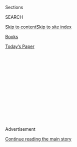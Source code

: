 <div id="app">

<div>

<div>

<div>

<div class="NYTAppHideMasthead css-1q2w90k e1suatyy0">

<div class="section css-ui9rw0 e1suatyy2">

<div class="css-eph4ug er09x8g0">

<div class="css-6n7j50">

</div>

<span class="css-1dv1kvn">Sections</span>

<div class="css-10488qs">

<span class="css-1dv1kvn">SEARCH</span>

</div>

[Skip to content](#site-content)[Skip to site
index](#site-index)

</div>

<div id="masthead-section-label" class="css-1wr3we4 eaxe0e00">

[Books](https://www.nytimes.com/section/books)

</div>

<div class="css-10698na e1huz5gh0">

</div>

</div>

<div id="masthead-bar-one" class="section hasLinks css-15hmgas e1csuq9d3">

<div class="css-uqyvli e1csuq9d0">

</div>

<div class="css-1uqjmks e1csuq9d1">

</div>

<div class="css-9e9ivx">

[](https://myaccount.nytimes.com/auth/login?response_type=cookie&client_id=vi)

</div>

<div class="css-1bvtpon e1csuq9d2">

[Today’s
Paper](https://www.nytimes.com/section/todayspaper)

</div>

</div>

</div>

</div>

<div data-aria-hidden="false">

<div id="site-content" data-role="main">

<div>

<div class="css-1aor85t" style="opacity:0.000000001;z-index:-1;visibility:hidden">

<div class="css-1hqnpie">

<div class="css-epjblv">

<span class="css-17xtcya">[Books](/section/books)</span><span class="css-x15j1o">|</span><span class="css-fwqvlz">Margaret
Atwood and Bernardine Evaristo Share Booker
Prize</span>

</div>

<div class="css-k008qs">

<div class="css-1iwv8en">

<span class="css-18z7m18"></span>

<div>

</div>

</div>

<span class="css-1n6z4y">https://nyti.ms/2nKGAFf</span>

<div class="css-1705lsu">

<div class="css-4xjgmj">

<div class="css-4skfbu" data-role="toolbar" data-aria-label="Social Media Share buttons, Save button, and Comments Panel with current comment count" data-testid="share-tools">

  - 
  - 
  - 
  - 
    
    <div class="css-6n7j50">
    
    </div>

  - 

</div>

</div>

</div>

</div>

</div>

</div>

<div id="NYT_TOP_BANNER_REGION" class="css-13pd83m">

</div>

<div id="top-wrapper" class="css-1sy8kpn">

<div id="top-slug" class="css-l9onyx">

Advertisement

</div>

[Continue reading the main
story](#after-top)

<div class="ad top-wrapper" style="text-align:center;height:100%;display:block;min-height:250px">

<div id="top" class="place-ad" data-position="top" data-size-key="top">

</div>

</div>

<div id="after-top">

</div>

</div>

<div>

<div id="sponsor-wrapper" class="css-1hyfx7x">

<div id="sponsor-slug" class="css-19vbshk">

Supported by

</div>

[Continue reading the main
story](#after-sponsor)

<div id="sponsor" class="ad sponsor-wrapper" style="text-align:center;height:100%;display:block">

</div>

<div id="after-sponsor">

</div>

</div>

<div class="css-186x18t">

</div>

<div class="css-1vkm6nb ehdk2mb0">

# Margaret Atwood and Bernardine Evaristo Share Booker Prize

</div>

The judges rebelled against the literary prize’s rules and awarded it to
“The Testaments” and “Girl, Woman, Other.”

<div class="css-79elbk" data-testid="photoviewer-wrapper">

<div class="css-z3e15g" data-testid="photoviewer-wrapper-hidden">

</div>

<div class="css-1a48zt4 ehw59r15" data-testid="photoviewer-children">

![<span class="css-16f3y1r e13ogyst0" data-aria-hidden="true">This
year’s Booker Prize is shared by Bernardine Evaristo, left, for “Girl,
Woman, Other,” and Margaret Atwood, for “The
Testaments.”</span><span class="css-cnj6d5 e1z0qqy90" itemprop="copyrightHolder"><span class="css-1ly73wi e1tej78p0">Credit...</span><span><span>Tolga
Akmen/Agence France-Presse — Getty
Images</span></span></span>](https://static01.nyt.com/images/2019/10/15/books/14Booker1/14Booker1-articleLarge.jpg?quality=75&auto=webp&disable=upscale)

</div>

</div>

<div class="css-18e8msd">

<div class="css-vp77d3 epjyd6m0">

<div class="css-1baulvz">

By [<span class="css-1baulvz" itemprop="name">Alex
Marshall</span>](https://www.nytimes.com/by/alex-marshall) and
[<span class="css-1baulvz last-byline" itemprop="name">Alexandra
Alter</span>](https://www.nytimes.com/by/alexandra-alter)

</div>

</div>

  - 
    
    <div class="css-ld3wwf e16638kd2">
    
    Oct. 14,
    2019
    
    </div>

  - 
    
    <div class="css-4xjgmj">
    
    <div class="css-d8bdto" data-role="toolbar" data-aria-label="Social Media Share buttons, Save button, and Comments Panel with current comment count" data-testid="share-tools">
    
      - 
      - 
      - 
      - 
        
        <div class="css-6n7j50">
        
        </div>
    
      - 
    
    </div>
    
    </div>

</div>

</div>

<div class="section meteredContent css-1r7ky0e" name="articleBody" itemprop="articleBody">

<div class="css-1fanzo5 StoryBodyCompanionColumn">

<div class="css-53u6y8">

LONDON — Margaret Atwood and Bernardine Evaristo have both won this
year’s Booker Prize, it was announced at a ceremony on Monday, after
the judges for the literary award rebelled against its rules.

“We were told quite firmly that the rules state you can only have one
winner,” Peter Florence, the chairman of the Booker judges, said at a
news conference. But the “consensus was to flout the rules and divide
this year’s prize to celebrate two winners.”

Evaristo, who won for her novel “Girl, Woman, Other,” is the first black
woman to win the Booker Prize. “I hope that honor doesn’t last too
long,” she said in her acceptance speech. Atwood, who won in 2000 for
“The Blind Assassin,” was considered a front-runner this year for “The
Testaments,” the sequel to her 1985 dystopian classic, “The Handmaid’s
Tale.”

It is not the first time the award has been shared.
[In 1992](https://www.nytimes.com/1992/10/14/books/book-notes-a-lost-work-by-joyce-fuels-scholarly-debate.html),
Michael Ondaatje’s “The English Patient” shared it with Barry Unsworth’s
“Sacred Hunger,” but the prize’s organizers then changed the rules to
only allow one winner to avoid undermining either book.

</div>

</div>

<div class="css-1fanzo5 StoryBodyCompanionColumn">

<div class="css-53u6y8">

Several judging panels had tried to split the prize since, said Gaby
Wood, the Booker Prize Foundation’s literary director, but settled on
single winners after being told they had to.

The decision to rebel and award the prize to two writers this year was
not taken lightly. The judges, who included the author Xiaolu Guo and
editor Liz Calder, spent over three hours trying to pick a winner before
asking if they could choose both. They were told they couldn’t. The
judges then — to the Booker organizers’ “horror,” Florence said — spent
another “hour-and-a-half agonizing how to resolve the issue,” before
deciding it was the only result they wanted.

They were again told it was unacceptable. It was only at a third
attempt, 30 minutes later, that the Booker Prize’s trustees accepted the
decision.

Wood dodged the question when asked if she supported the final result.
“I support the mechanism by which the judges made their decision,” she
said. She then joked the judges would not be paid for their involvement,
which included reading 151 submitted books.

For Atwood, the prize comes at a moment of renewed cultural relevance
for “The Handmaid’s Tale,” which has sold more than 8 million copies
worldwide in English. The novel was adapted into a hit television series
on Hulu, and the story has taken on fresh political resonance, as [women
dressed as
handmaids](https://www.nytimes.com/video/us/100000005479098/handmaids-protest-nationwide.html?module=inline)
have flooded Congress and state capitols to protest new restrictions on
reproductive rights. In [“The
Testaments,”](https://www.nytimes.com/2019/09/03/books/review/testaments-margaret-atwood-handmaids-tale.html?module=inline)
Atwood weaves together the stories of three female narrators in Gilead,
a religious autocracy in what was formerly the United States.

</div>

</div>

<div class="css-1fanzo5 StoryBodyCompanionColumn">

<div class="css-53u6y8">

Evaristo, an experimental writer who is well established in Britain but
not widely known internationally, is a more surprising choice. In her
eight works of fiction, Evaristo, who was born in London in 1959 to a
white English mother and a Nigerian father, often explores the lives of
members of the African diaspora. “Girl, Woman, Other” features a dozen
characters, most of them black British women. It’s written in a blend of
poetry and prose, a hybrid that Evaristo calls “fusion fiction.”

In an interview with The Times on Monday night, Evaristo said that the
novel grew out of her frustration over the lack of representation in
British literature.

“When I started the book six years ago, I was so fed up with black
British women being absent from British literature,” she said. “So I
wanted to see how many characters I could put into a novel and pull it
off.”

The other novels on the shortlist included [Lucy Ellmann’s “Ducks,
Newburyport,”](https://www.nytimes.com/2019/09/03/books/review-ducks-newburyport-lucy-ellmann.html)
a 1,000 page novel about a middle-aged woman in Ohio reflecting on her
life while baking, which unfolds almost entirely in a single sentence;
Chigozie Obioma’s [“An Orchestra of
Minorities,”](https://www.nytimes.com/2019/01/21/books/review/chigozie-obioma-orchestra-minorities.html?module=inline)
about a Nigerian poultry farmer called Chinonso who stops a woman from
jumping to her death and falls in love with her; Salman
Rushdie’s[“Quichotte,”](https://www.nytimes.com/2019/09/03/books/review/quichotte-salman-rushdie.html)
a retelling of “Don Quixote” that features a traveling salesman on a
quest to win over a beautiful television host; and Elif Shafak’s [“10
Minutes 38 Seconds in This Strange
World,”](https://www.theguardian.com/books/2019/jun/16/10-minutes-38-seconds-in-this-strange-world-by-elif-shafak-book-review)
a story about a sex worker in Istanbul who is murdered and left in the
garbage on the outskirts of the city.

Compared to previous years, in which Americans were heavily represented,
writers from the United States were scarce this year. The sole American
on the shortlist is Ellmann, a native of Illinois who now lives in
Scotland.

Evaristo and Atwood will split the prize money of 50,000 pounds, around
$63,000, although the Booker, first awarded in 1969, normally delivers a
sales boost. [Anna Burns’s
“Milkman,”](https://www.nytimes.com/2018/11/29/books/anna-burns-interview-booker-prize-milkman-no-bones.html?searchResultPosition=5)
an experimental novel about a woman during Northern Ireland’s civil
conflict, has sold over 500,000 copies since winning the prize last
year.

The Booker is one of the literary world’s most prestigious prizes. Past
winners include Rushdie, who was [shortlisted for this year’s
prize](https://www.nytimes.com/2019/09/03/books/booker-prize-shortlist.html),
as well as such literary heavyweights as Hilary Mantel and J.M. Coetzee.
Atwood now joins Mantel, Coetzee and Peter Carey in the small club of
authors to have won twice.

*Follow New York Times Books on*
[*Facebook*](https://www.facebook.com/nytbooks/)*,*
[*Twitter*](https://twitter.com/nytimesbooks) *and*
[*Instagram*](https://www.instagram.com/nytbooks/)*, sign up for* [*our
newsletter*](https://www.nytimes.com/newsletters/books-review) *or*
[*our literary
calendar*](https://www.nytimes.com/interactive/2017/books/books-calendar.html)*.
And listen to us on the* [*Book Review
podcast*](https://www.nytimes.com/column/book-review-podcast)*.*

</div>

</div>

<div>

</div>

</div>

<div>

</div>

<div>

</div>

<div>

</div>

<div>

<div id="bottom-wrapper" class="css-1ede5it">

<div id="bottom-slug" class="css-l9onyx">

Advertisement

</div>

[Continue reading the main
story](#after-bottom)

<div id="bottom" class="ad bottom-wrapper" style="text-align:center;height:100%;display:block;min-height:90px">

</div>

<div id="after-bottom">

</div>

</div>

</div>

</div>

</div>

## Site Index

<div>

</div>

## Site Information Navigation

  - [© <span>2020</span> <span>The New York Times
    Company</span>](https://help.nytimes.com/hc/en-us/articles/115014792127-Copyright-notice)

<!-- end list -->

  - [NYTCo](https://www.nytco.com/)
  - [Contact
    Us](https://help.nytimes.com/hc/en-us/articles/115015385887-Contact-Us)
  - [Work with us](https://www.nytco.com/careers/)
  - [Advertise](https://nytmediakit.com/)
  - [T Brand Studio](http://www.tbrandstudio.com/)
  - [Your Ad
    Choices](https://www.nytimes.com/privacy/cookie-policy#how-do-i-manage-trackers)
  - [Privacy](https://www.nytimes.com/privacy)
  - [Terms of
    Service](https://help.nytimes.com/hc/en-us/articles/115014893428-Terms-of-service)
  - [Terms of
    Sale](https://help.nytimes.com/hc/en-us/articles/115014893968-Terms-of-sale)
  - [Site
    Map](https://spiderbites.nytimes.com)
  - [Help](https://help.nytimes.com/hc/en-us)
  - [Subscriptions](https://www.nytimes.com/subscription?campaignId=37WXW)

</div>

</div>

</div>

</div>
